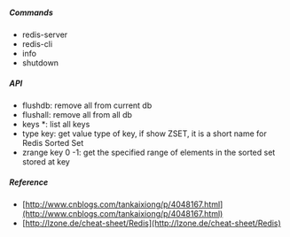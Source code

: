 ##### Commands
* redis-server
* redis-cli
* info
* shutdown

##### API
* flushdb: remove all from current db
* flushall: remove all from all db
* keys *: list all keys
* type key: get value type of key, if show ZSET, it is a short name for Redis Sorted Set
* zrange key 0 -1: get the specified range of elements in the sorted set stored at key

##### Reference
* [http://www.cnblogs.com/tankaixiong/p/4048167.html](http://www.cnblogs.com/tankaixiong/p/4048167.html)
* [http://lzone.de/cheat-sheet/Redis](http://lzone.de/cheat-sheet/Redis)

